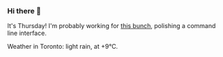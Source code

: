 ### Hi there :wave:

It's Thursday! I'm probably working for [this bunch](https://github.com/kohofinancial), polishing a command line interface.

Weather in Toronto: light rain, at +9°C.
